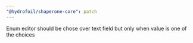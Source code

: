 ```yaml
---
"@hydrofoil/shaperone-core": patch
---
```


Enum editor should be chose over text field but only when value is one of the choices
